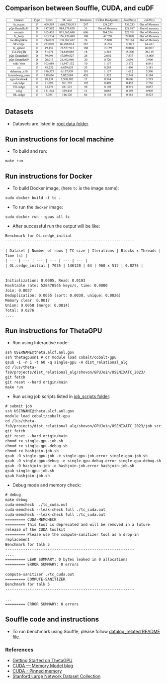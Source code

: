 ## Comparison between Souffle, CUDA, and cuDF

![alt comparison](screenshots/comparison.png)

## Datasets
- Datasets are listed in [root data folder](../data).


## Run instructions for local machine 
- To build and run:
```shell
make run
```

## Run instructions for Docker
- To build Docker image, (here `tc` is the image name):
```shell
sudo docker build -t tc .
```
- To run the `docker` image:
```shell
sudo docker run --gpus all tc
```
- After successful run the output will be like:
```shell
Benchmark for OL.cedge_initial
----------------------------------------------------------

| Dataset | Number of rows | TC size | Iterations | Blocks x Threads | Time (s) |
| --- | --- | --- | --- | --- | --- |
| OL.cedge_initial | 7035 | 146120 | 64 | 960 x 512 | 0.0276 |


Initialization: 0.0005, Read: 0.0103
Hashtable rate: 528470545 keys/s, time: 0.0000
Join: 0.0037
Deduplication: 0.0055 (sort: 0.0030, unique: 0.0026)
Memory clear: 0.0017
Union: 0.0058 (merge: 0.0014)
Total: 0.0276
....
```

## Run instructions for ThetaGPU
- Run using Interactive node:
```shell
ssh USERNAME@theta.alcf.anl.gov
ssh thetagpusn1 # or module load cobalt/cobalt-gpu
qsub -I -n 1 -t 60 -q single-gpu -A dist_relational_alg
cd /lus/theta-fs0/projects/dist_relational_alg/shovon/GPUJoin/USENIXATC_2023/
git fetch
git reset --hard origin/main
make run
```
- Run using job scripts listed in [job_scripts folder](job_scripts):
```
# submit job
ssh USERNAME@theta.alcf.anl.gov
module load cobalt/cobalt-gpu
cd /lus/theta-fs0/projects/dist_relational_alg/shovon/GPUJoin/USENIXATC_2023/job_scripts
git fetch
git reset --hard origin/main
chmod +x single-gpu-job.sh
chmod +x single-gpu-debug.sh
chmod +x hashjoin-job.sh
qsub -O single-gpu-job -e single-gpu-job.error single-gpu-job.sh
qsub -O single-gpu-debug -e single-gpu-debug.error single-gpu-debug.sh
qsub -O hashjoin-job -e hashjoin-job.error hashjoin-job.sh
qsub single-gpu-job.sh
qsub hashjoin-job.sh
```

- Debug mode and memory check:

```shell
# debug
make debug
cuda-memcheck  ./tc_cuda.out
cuda-memcheck --leak-check full ./tc_cuda.out
cuda-memcheck --leak-check full ./tc_cuda.out     
========= CUDA-MEMCHECK
========= This tool is deprecated and will be removed in a future release of the CUDA toolkit
========= Please use the compute-sanitizer tool as a drop-in replacement
Benchmark for talk 5
----------------------------------------------------------
....
========= LEAK SUMMARY: 0 bytes leaked in 0 allocations
========= ERROR SUMMARY: 0 errors

compute-sanitizer ./tc_cuda.out
========= COMPUTE-SANITIZER
Benchmark for talk 5
----------------------------------------------------------

...
========= ERROR SUMMARY: 0 errors
```

## Souffle code and instructions
- To run benchmark using Souffle, please follow [datalog_related README file](datalog_related/README.md).

### References
- [Getting Started on ThetaGPU](https://docs.alcf.anl.gov/theta-gpu/getting-started/)
- [CUDA — Memory Model blog](https://medium.com/analytics-vidhya/cuda-memory-model-823f02cef0bf)
- [CUDA - Pinned memory](https://developer.nvidia.com/blog/how-optimize-data-transfers-cuda-cc/)
- [Stanford Large Network Dataset Collection](https://snap.stanford.edu/data/index.html)